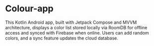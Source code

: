 # Colour-app
This Kotlin Android app, built with Jetpack Compose and MVVM architecture, displays a color list stored locally via RoomDB for offline access and synced with Firebase when online. Users can add random colors, and a sync feature updates the cloud database. 
